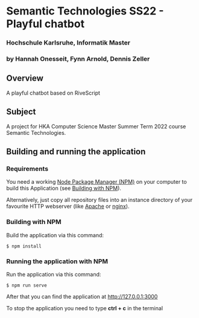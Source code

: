 # Semantic Technologies SS22 - Playful chatbot 
### Hochschule Karlsruhe, Informatik Master
### by Hannah Onesseit, Fynn Arnold, Dennis Zeller
## Overview

A playful chatbot based on RiveScript

## Subject

A project for HKA Computer Science Master Summer Term 2022 course Semantic Technologies.

## Building and running the application

### Requirements
You need a working [Node Package Manager (NPM)](https://docs.npmjs.com/cli/v7/configuring-npm/install) on your computer to build this Application (see [Building with NPM](#building-with-npm)).

Alternatively, just copy all repository files into an instance directory of your favourite HTTP webserver (like [Apache](https://httpd.apache.org/download.cgi) or [nginx](https://nginx.org/en/)).

### Building with NPM
Build the application via this command:
```
$ npm install
```
### Running the application with NPM
Run the application via this command:
```
$ npm run serve
```
After that you can find the application at http://127.0.0.1:3000

To stop the application you need to type **ctrl + c** in the terminal
